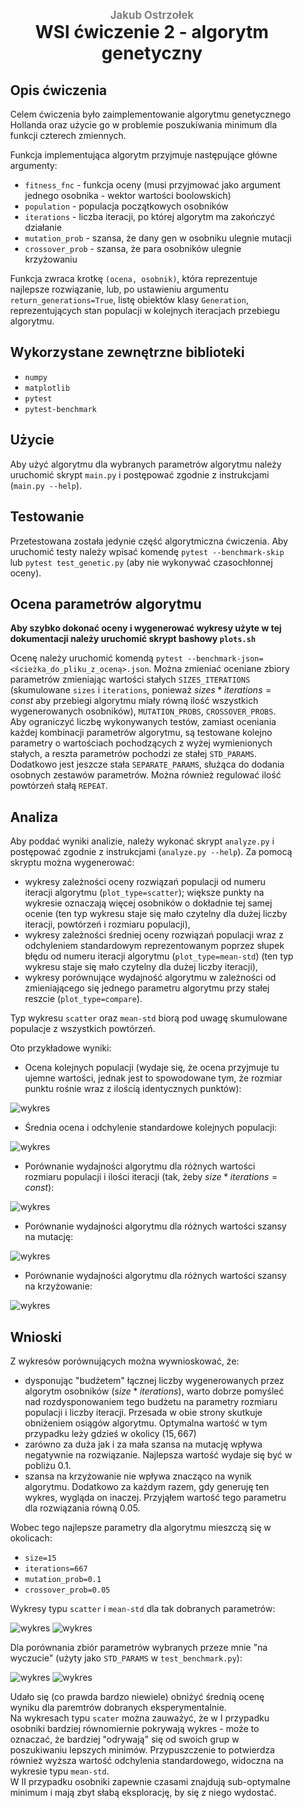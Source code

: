 <div style="padding: 2% 5%;">

<h1 style="text-align: center;">
<div style="color:grey; font-size: 0.6em;">Jakub Ostrzołek</div>
<div>WSI ćwiczenie 2 - algorytm genetyczny</div>
</h1>

## Opis ćwiczenia
Celem ćwiczenia było zaimplementowanie algorytmu genetycznego Hollanda oraz użycie go w problemie poszukiwania minimum dla funkcji czterech zmiennych.

Funkcja implementująca algorytm przyjmuje następujące główne argumenty:
* `fitness_fnc` - funkcja oceny (musi przyjmować jako argument jednego osobnika - wektor wartości boolowskich)
* `population` - populacja początkowych osobników
* `iterations` - liczba iteracji, po której algorytm ma zakończyć działanie
* `mutation_prob` - szansa, że dany gen w osobniku ulegnie mutacji
* `crossover_prob` - szansa, że para osobników ulegnie krzyżowaniu

Funkcja zwraca krotkę `(ocena, osobnik)`, która reprezentuje najlepsze rozwiązanie, lub, po ustawieniu argumentu `return_generations=True`, listę obiektów klasy `Generation`, reprezentujących stan populacji w kolejnych iteracjach przebiegu algorytmu.

## Wykorzystane zewnętrzne biblioteki
* `numpy`
* `matplotlib`
* `pytest`
* `pytest-benchmark`

## Użycie
Aby użyć algorytmu dla wybranych parametrów algorytmu należy uruchomić skrypt `main.py` i postępować zgodnie z instrukcjami (`main.py --help`).

## Testowanie
Przetestowana została jedynie część algorytmiczna ćwiczenia. Aby uruchomić testy należy wpisać komendę `pytest --benchmark-skip` lub `pytest test_genetic.py` (aby nie wykonywać czasochłonnej oceny).

## Ocena parametrów algorytmu
**Aby szybko dokonać oceny i wygenerować wykresy użyte w tej dokumentacji należy uruchomić skrypt bashowy `plots.sh`**  

Ocenę należy uruchomić komendą `pytest --benchmark-json=<ścieżka_do_pliku_z_oceną>.json`. Można zmieniać oceniane zbiory parametrów zmieniając wartości stałych `SIZES_ITERATIONS` (skumulowane `sizes` i `iterations`, ponieważ $`sizes * iterations = const`$ aby przebiegi algorytmu miały równą ilość wszystkich wygenerowanych osobników), `MUTATION_PROBS`, `CROSSOVER_PROBS`. Aby ograniczyć liczbę wykonywanych testów, zamiast oceniania każdej kombinacji parametrów algorytmu, są testowane kolejno parametry o wartościach pochodzących z wyżej wymienionych stałych, a reszta parametrów pochodzi ze stałej `STD_PARAMS`. Dodatkowo jest jeszcze stała `SEPARATE_PARAMS`, służąca do dodania osobnych zestawów parametrów. 
Można również regulować ilość powtórzeń stałą `REPEAT`.
 
## Analiza
Aby poddać wyniki analizie, należy wykonać skrypt `analyze.py` i postępować zgodnie z instrukcjami (`analyze.py --help`). Za pomocą skryptu można wygenerować:
* wykresy zależności oceny rozwiązań populacji od numeru iteracji algorytmu (`plot_type=scatter`); większe punkty na wykresie oznaczają więcej osobników o dokładnie tej samej ocenie (ten typ wykresu staje się mało czytelny dla dużej liczby iteracji, powtórzeń i rozmiaru populacji),
* wykresy zależności średniej oceny rozwiązań populacji wraz z odchyleniem standardowym reprezentowanym poprzez słupek błędu od numeru iteracji algorytmu (`plot_type=mean-std`) (ten typ wykresu staje się mało czytelny dla dużej liczby iteracji),
* wykresy porównujące wydajność algorytmu w zależności od zmieniającego się jednego parametru algorytmu przy stałej reszcie (`plot_type=compare`).

Typ wykresu `scatter` oraz `mean-std` biorą pod uwagę skumulowane populacje z wszystkich powtórzeń.  

Oto przykładowe wyniki:

* Ocena kolejnych populacji (wydaje się, że ocena przyjmuje tu ujemne wartości, jednak jest to spowodowane tym, że rozmiar punktu rośnie wraz z ilością identycznych punktów):  

![wykres](plots/scatter/s=80,i=125,m=0.05,c=0.1.png)
* Średnia ocena i odchylenie standardowe kolejnych populacji:  

![wykres](plots/mean-std/s=80,i=125,m=0.05,c=0.1.png)
* Porównanie wydajności algorytmu dla różnych wartości rozmiaru populacji i ilości iteracji (tak, żeby $`size * iterations = const`$):  

![wykres](plots/compare/s=[5,10,15,20,40,80,125],i=[2000,1000,667,500,250,125,80],m=0.05,c=0.1.png)
* Porównanie wydajności algorytmu dla różnych wartości szansy na mutację:  

![wykres](plots/compare/s=20,i=500,m=[0.001,0.01,0.025,0.05,0.1,0.25],c=0.1.png)
* Porównanie wydajności algorytmu dla różnych wartości szansy na krzyżowanie:  

![wykres](plots/compare/s=20,i=500,m=0.05,c=[0.0,0.01,0.05,0.1,0.25,0.5,0.75].png)

## Wnioski
Z wykresów porównujących można wywnioskować, że:
* dysponując "budżetem" łącznej liczby wygenerowanych przez algorytm osobników ($`size * iterations`$), warto dobrze pomyśleć nad rozdysponowaniem tego budżetu na parametry rozmiaru populacji i liczby iteracji. Przesada w obie strony skutkuje obniżeniem osiągów algorytmu. Optymalna wartość w tym przypadku leży gdzieś w okolicy $`(15, 667)`$
* zarówno za duża jak i za mała szansa na mutację wpływa negatywnie na rozwiązanie. Najlepsza wartość wydaje się być w pobliżu $`0.1`$.
* szansa na krzyżowanie nie wpływa znacząco na wynik algorytmu. Dodatkowo za każdym razem, gdy generuję ten wykres, wygląda on inaczej. Przyjąłem wartość tego parametru dla rozwiązania równą $`0.05`$.

Wobec tego najlepsze parametry dla algorytmu mieszczą się w okolicach:
* `size=15`
* `iterations=667`
* `mutation_prob=0.1`
* `crossover_prob=0.05`

Wykresy typu `scatter` i `mean-std` dla tak dobranych parametrów:

![wykres](plots/scatter/s=15,i=667,m=0.1,c=0.05.png)
![wykres](plots/mean-std/s=15,i=667,m=0.1,c=0.05.png)

Dla porównania zbiór parametrów wybranych przeze mnie "na wyczucie" (użyty jako `STD_PARAMS` w `test_benchmark.py`):

![wykres](plots/scatter/s=20,i=500,m=0.05,c=0.1.png)
![wykres](plots/mean-std/s=20,i=500,m=0.05,c=0.1.png)

Udało się (co prawda bardzo niewiele) obniżyć średnią ocenę wyniku dla paremtrów dobranych eksperymentalnie.  
Na wykresach typu `scater` można zauważyć, że w I przypadku osobniki bardziej równomiernie pokrywają wykres - może to oznaczać, że bardziej "odrywają" się od swoich grup w poszukiwaniu lepszych minimów. Przypuszczenie to potwierdza również wyższa wartość odchylenia standardowego, widoczna na wykresie typu `mean-std`.  
W II przypadku osobniki zapewnie czasami znajdują sub-optymalne minimum i mają zbyt słabą eksplorację, by się z niego wydostać.

</div>